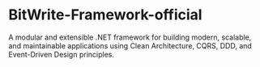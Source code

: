 # BitWrite-Framework-official
A modular and extensible .NET framework for building modern, scalable, and maintainable applications using Clean Architecture, CQRS, DDD, and Event-Driven Design principles.
